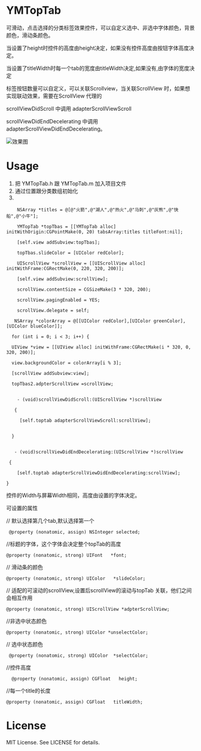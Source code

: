 YMTopTab
========

可滑动，点击选择的分类标签效果控件，可以自定义选中、非选中字体颜色，背景颜色，滑动条颜色。

当设置了height时控件的高度由height决定，如果没有控件高度由按钮字体高度决定。

当设置了titleWidth时每一个tab的宽度由titleWidth决定,如果没有,由字体的宽度决定

标签按钮数量可以自定义，可以关联Scrollview，当关联ScrollView 时，如果想实现联动效果，需要在ScrollView 代理的

scrollViewDidScroll 中调用 adapterScrollViewScroll

scrollViewDidEndDecelerating 中调用 adapterScrollViewDidEndDecelerating。


![效果图](http://raw.github.com/Barry-Wang/YMTopBar/master/xiaoguo.png)

Usage
========

1. 把 YMTopTab.h 跟 YMTopTab.m  加入项目文件
2. 通过位置跟分类数组初始化
3. 

        NSArray *titles = @[@"火箭",@"湖人",@"热火",@"马刺",@"灰熊",@"快船",@"小牛"];

        YMTopTab *topTbas = [[YMTopTab alloc] initWithOrigin:CGPointMake(0, 20) tabsArray:titles titleFont:nil];
    
        [self.view addSubview:topTbas];
    
        topTbas.slideColor = [UIColor redColor];

        UIScrollView *scrollView = [[UIScrollView alloc] initWithFrame:CGRectMake(0, 220, 320, 200)];
        
        [self.view addSubview:scrollView];
        
        scrollView.contentSize = CGSizeMake(3 * 320, 200);
        
        scrollView.pagingEnabled = YES;
        
        scrollView.delegate = self;

       NSArray *colorArray = @[[UIColor redColor],[UIColor greenColor],[UIColor blueColor]];

      for (int i = 0; i < 3; i++) {
      
      UIView *view = [[UIView alloc] initWithFrame:CGRectMake(i * 320, 0, 320, 200)];
      
      view.backgroundColor = colorArray[i % 3];
      
      [scrollView addSubview:view];
 
      topTbas2.adpterScrollView =scrollView;


        - (void)scrollViewDidScroll:(UIScrollView *)scrollView
        
       {
       
         [self.toptab adapterScrollViewScroll:scrollView];
         

      }
      

       - (void)scrollViewDidEndDecelerating:(UIScrollView *)scrollView
       
     {
     
        [self.toptab adapterScrollViewDidEndDecelerating:scrollView];
        
    }

       
    
    
  控件的Width与屏幕Width相同，高度由设置的字体决定。
  
  可设置的属性
  
  // 默认选择第几个tab,默认选择第一个

     @property (nonatomic, assign) NSInteger selected;

//标题的字体，这个字体会决定整个topTab的高度

    @property (nonatomic, strong) UIFont   *font;

// 滑动条的颜色

    @property (nonatomic, strong) UIColor   *slideColor;

// 适配的可滚动的scrollView,设置后scrollView的滚动与topTab 关联，他们之间会相互作用

    @property (nonatomic, strong) UIScrollView *adpterScrollView;

//非选中状态颜色

    @property (nonatomic, strong) UIColor *unselectColor;
    
// 选中状态颜色

     @property (nonatomic, strong) UIColor  *selectColor;
//控件高度

      @property (nonatomic, assign) CGFloat   height;
      
//每一个title的长度

    @property (nonatomic, assign) CGFloat   titleWidth;


License
========
MIT License. See LICENSE for details.



